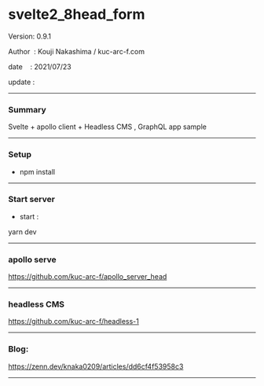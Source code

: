 ﻿# svelte2_8head_form

 Version: 0.9.1

 Author  : Kouji Nakashima / kuc-arc-f.com

 date    : 2021/07/23

 update  :

***
### Summary

Svelte + apollo client + Headless CMS , GraphQL app sample

***
### Setup

* npm install

***
### Start server
* start :

yarn dev

***
### apollo serve
https://github.com/kuc-arc-f/apollo_server_head

***
### headless CMS

https://github.com/kuc-arc-f/headless-1

***
### Blog:

https://zenn.dev/knaka0209/articles/dd6cf4f53958c3

***

